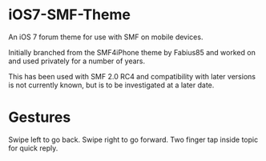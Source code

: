 iOS7-SMF-Theme
==============

An iOS 7 forum theme for use with SMF on mobile devices.

Initially branched from the SMF4iPhone theme by Fabius85 and worked on and used privately for a number of years.

This has been used with SMF 2.0 RC4 and compatibility with later versions is not currently known, but is to be investigated at a later date.

Gestures
==============

Swipe left to go back.
Swipe right to go forward.
Two finger tap inside topic for quick reply.
